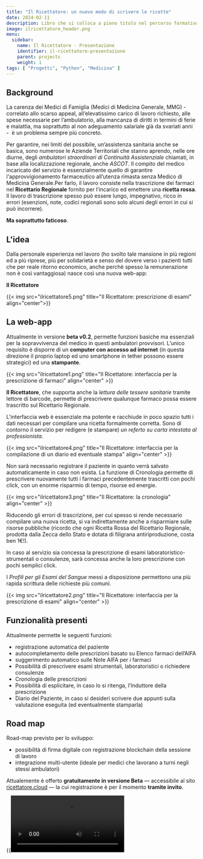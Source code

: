 ```yaml
---
title: "Il Ricettatore: un nuovo modo di scrivere le ricette"
date: 2024-02-11
description: Libro che si colloca a pieno titolo nel percorso formativo del modello della figura ibrida medico-data analitica.
image: ilricettatore_header.png
menu:
  sidebar:
    name: Il Ricettatore - Presentazione
    identifier: il-ricettatore-presentazione
    parent: projects
    weight: 1
tags: [ "Progetti", "Python", "Medicina" ]
---
```


## Background

La carenza dei Medici di Famiglia (Medici di Medicina Generale, MMG) - correlato allo scarso appeal, all’elevatissimo carico di lavoro richiesto, alle spese necessarie per l’ambulatorio, alla mancanza di diritti in termini di ferie e malattia, ma soprattutto al non adeguamento salariale già da svariati anni  -  è un problema sempre più concreto.

Per garantire, nei limiti del possibile, un’assistenza sanitaria anche se basica, sono numerose le Aziende Territoriali che stanno aprendo, nelle ore diurne, degli _ambulatori straordinari di Continuità Assistenziale_ chiamati, in base alla localizzazione regionale, anche _ASCOT_.
Il compito del medico incaricato del servizio è essenzialmente quello di garantire l'approvvigionamento farmaceutico all’utenza rimasta senza Medico di Medicina Generale.Per farlo, il lavoro consiste nella trascrizione dei farmaci nel __Ricettario Regionale__ fornito per l’incarico ed emettere una __ricetta rossa__.
Il lavoro di trascrizione spesso può essere lungo, impegnativo, ricco in errori (esenzioni, note, codici regionali sono solo alcuni degli errori in cui si può incorrere).

__Ma soprattutto faticoso__.

## L'idea

Dalla personale esperienza nel lavoro (ho svolto tale mansione in più regioni ed a più riprese, più per solidarietà e senso del dovere verso i pazienti tutti che per reale ritorno economico, anche perchè spesso la remunerazione non è così vantaggiosa) nasce così una nuova web-app:

__Il Ricettatore__

{{< img src="ilricettatore5.png" title="Il Ricettatore: prescrizione di esami" align="center">}}

## La web-app

Attualmente in versione __beta v0.2__, permette funzioni basiche ma essenziali per la sopravvivenza del medico in questi ambulatori provvisori. L’unico requisito è disporre di un __computer con accesso ad internet__ (in questa direzione il proprio laptop ed uno smartphone in tether possono essere strategici) ed una __stampante__.

{{< img src="ilricettatore1.png" title="Il Ricettatore: interfaccia per la prescrizione di farmaci" align="center" >}}

__Il Ricettatore__, che supporta anche la _lettura delle tessere sanitarie_ tramite lettore di barcode, permette di prescrivere qualunque farmaco possa essere trascritto sul Ricettario Regionale.

L’interfaccia web è essenziale ma potente e racchiude in poco spazio tutti i dati necessari per compilare una ricetta formalmente corretta. Sono di contorno il servizio per redigere (e stampare) _un referto su carta intestata al professionista_.

{{< img src="ilricettatore4.png" title="Il Ricettatore: interfaccia per la compilazione di un diario ed eventuale stampa" align="center" >}}

Non sarà necessario registrare il paziente in quanto verrà salvato automaticamente in caso non esista.
La funzione di Cronologia permette di prescrivere nuovamente tutti i farmaci precedentemente trascritti con pochi click, con un enorme risparmio di tempo, risorse ed energie.

{{< img src="ilricettatore3.png" title="Il Ricettatore: la cronologia" align="center" >}}

Riducendo gli errori di trascrizione, per cui spesso si rende necessario compilare una nuova ricetta, si va indirettamente anche a risparmiare sulle risorse pubbliche (ricordo che ogni Ricetta Rossa del Ricettario Regionale, prodotta dalla Zecca dello Stato e dotata di filigrana antiriproduzione, costa ben 1€!).

In caso al servizio sia concessa la prescrizione di esami laboratoristico-strumentali o consulenze, sarà concessa anche la loro prescrizione con pochi semplici click.

I _Profili per gli Esami del Sangue_ messi a disposizione permettono una più rapida scrittura delle richieste più comuni.

{{< img src="ilricettatore2.png" title="Il Ricettatore: interfaccia per la prescrizione di esami" align="center" >}}

## Funzionalità presenti

Attualmente permette le seguenti funzioni:
*   registrazione automatica del paziente
*   autocompletamento delle prescrizioni basato su Elenco farmaci dell’AIFA
*   suggerimento automatico sulle Note AIFA per i farmaci
*   Possibilità di prescrivere esami strumentali, laboratoristici o richiedere consulenze
*   Cronologia delle prescrizioni
*   Possibilità di esplicitare, in caso lo si ritenga, l’Induttore della prescrizione
*   Diario del Paziente, in caso si desideri scrivere due appunti sulla valutazione eseguita (ed eventualmente stamparla)

## Road map

Road-map previsto per lo sviluppo:
*   possibilità di firma digitale con registrazione blockchain della sessione di lavoro
*   integrazione multi-utente (ideale per medici che lavorano a turni negli stessi ambulatori)

Attualemente è offerto __gratuitamente in versione Beta__ — accessibile al sito [ricettatore.cloud](https://ricettatore.cloud) — la cui registrazione è per il momento __tramite invito__.

{{<video src="ilricettatore_presentazione.mp4" title="Video presentazione" align="center" >}}